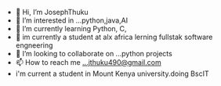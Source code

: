 - 👋 Hi, I’m JosephThuku
- 👀 I’m interested in ...python,java,AI
- 🌱 I’m currently learning Python, C,
-  🌱 im currently a student at alx africa lerning fullstak software engneering
- 💞️ I’m looking to collaborate on ...python projects
- 📫 How to reach me ...jthuku490@gmail.com
-  i'm current a student in Mount Kenya university.doing  BscIT
<!---
JosephThuku/JosephThuku is a ✨ special ✨ repository because its `README.md` (this file) appears on your GitHub profile.
You can click the Preview link to take a look at your changes.
--->

